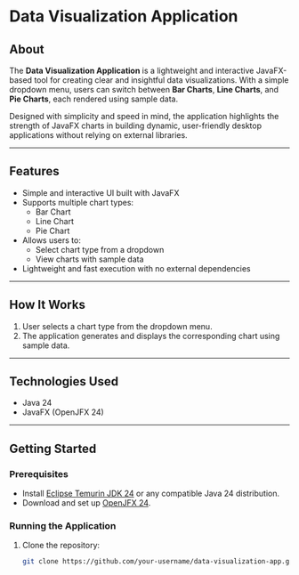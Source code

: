 # Data Visualization Application

## About
The **Data Visualization Application** is a lightweight and interactive JavaFX-based tool for creating clear and insightful data visualizations. With a simple dropdown menu, users can switch between **Bar Charts**, **Line Charts**, and **Pie Charts**, each rendered using sample data.  

Designed with simplicity and speed in mind, the application highlights the strength of JavaFX charts in building dynamic, user-friendly desktop applications without relying on external libraries.

---

## Features
- Simple and interactive UI built with JavaFX  
- Supports multiple chart types:
  - Bar Chart  
  - Line Chart  
  - Pie Chart  
- Allows users to:
  - Select chart type from a dropdown  
  - View charts with sample data  
- Lightweight and fast execution with no external dependencies  

---

## How It Works
1. User selects a chart type from the dropdown menu.  
2. The application generates and displays the corresponding chart using sample data.  

---

## Technologies Used
- Java 24  
- JavaFX (OpenJFX 24)  

---

## Getting Started

### Prerequisites
- Install [Eclipse Temurin JDK 24](https://adoptium.net/) or any compatible Java 24 distribution.  
- Download and set up [OpenJFX 24](https://openjfx.io/).  

### Running the Application
1. Clone the repository:  
   ```bash
   git clone https://github.com/your-username/data-visualization-app.git

